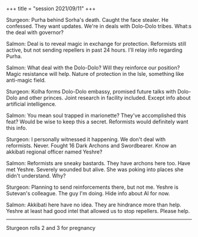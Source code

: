 +++
title = "session 2021/09/11"
+++

Sturgeon: Purha behind Sorha's death. Caught the face stealer. He confessed. They want updates. We're in deals with Dolo-Dolo tribes. What:s the deal with governor?

Salmon: Deal is to reveal magic in exchange for protection. Reformists still active, but not sending repellers in past 24 hours. I'll relay info regarding Purha.

Salmon: What deal with the Dolo-Dolo? Will they reinforce our position? Magic resistance will help. Nature of protection in the Isle, something like anti-magic field.

Sturgeon: Kolha forms Dolo-Dolo embassy, promised future talks with Dolo-Dolo and other princes. Joint research in facility included. Except info about artificial intelligence.

Salmon: You mean soul trapped in marionette? They've accomplished this feat? Would be wise to keep this a secret. Reformists would definitely want this info.

Sturgeon: I personally witnessed it happening. We don't deal with reformists. Never. Fought 16 Dark Archons and Swordbearer. Know an akkibati regional officer named Yeshre?

Salmon: Reformists are sneaky bastards. They have archons here too. Have met Yeshre. Severely wounded but alive. She was poking into places she didn't understand. Why?

Sturgeon: Planning to send reinforcements there, but not me. Yeshre is Sutevan's colleague. The guy I'm doing. Hide info about AI for now.

Salmon: Akkibati here have no idea. They are hindrance more than help. Yeshre at least had good intel that allowed us to stop repellers. Please help.        



---

Sturgeon rolls 2 and 3 for pregnancy